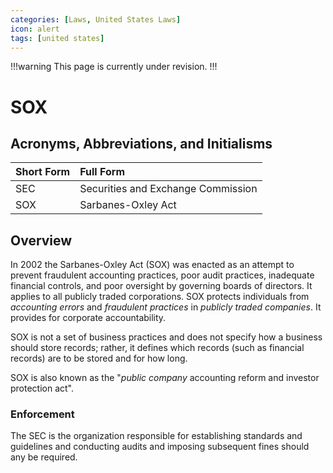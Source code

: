 ```yaml
---
categories: [Laws, United States Laws]
icon: alert
tags: [united states]
---
```


!!!warning
This page is currently under revision.
!!!

# SOX

## Acronyms, Abbreviations, and Initialisms

Short Form | Full Form
:--- | :---
SEC | Securities and Exchange Commission
SOX | Sarbanes-Oxley Act

## Overview

In 2002 the Sarbanes-Oxley Act (SOX) was enacted as an attempt to prevent fraudulent accounting practices, poor audit practices, inadequate financial controls, and poor oversight by governing boards of directors. It applies to all publicly traded corporations. SOX protects individuals from *accounting errors* and *fraudulent practices* in *publicly traded companies*. It provides for corporate accountability.

SOX is not a set of business practices and does not specify how a business should store records; rather, it defines which records (such as financial records) are to be stored and for how long.

SOX is also known as the "*public company* accounting reform and investor protection act".

### Enforcement

The SEC is the organization responsible for establishing standards and guidelines and conducting audits and imposing subsequent fines should any be required.
